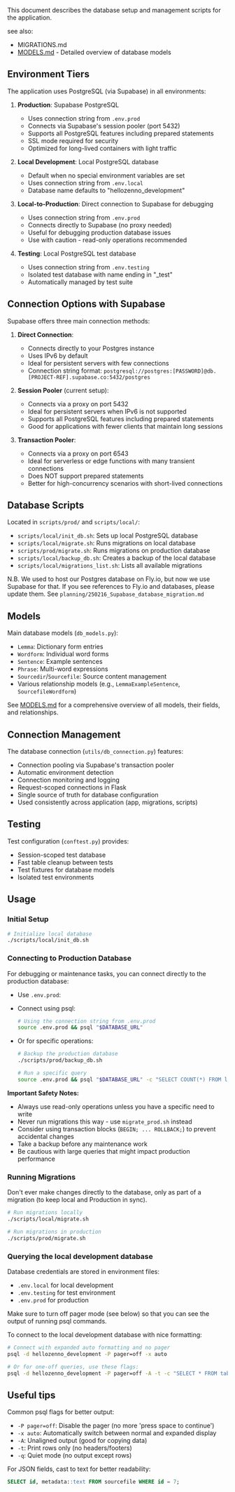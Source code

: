 This document describes the database setup and management scripts for the application.

see also:
- MIGRATIONS.md
- [MODELS.md](./MODELS.md) - Detailed overview of database models

## Environment Tiers

The application uses PostgreSQL (via Supabase) in all environments:

1. **Production**: Supabase PostgreSQL
   - Uses connection string from `.env.prod`
   - Connects via Supabase's session pooler (port 5432)
   - Supports all PostgreSQL features including prepared statements
   - SSL mode required for security
   - Optimized for long-lived containers with light traffic

2. **Local Development**: Local PostgreSQL database
   - Default when no special environment variables are set
   - Uses connection string from `.env.local`
   - Database name defaults to "hellozenno_development"

3. **Local-to-Production**: Direct connection to Supabase for debugging
   - Uses connection string from `.env.prod`
   - Connects directly to Supabase (no proxy needed)
   - Useful for debugging production database issues
   - Use with caution - read-only operations recommended

4. **Testing**: Local PostgreSQL test database
   - Uses connection string from `.env.testing`
   - Isolated test database with name ending in "_test"
   - Automatically managed by test suite

## Connection Options with Supabase

Supabase offers three main connection methods:

1. **Direct Connection**:
   - Connects directly to your Postgres instance
   - Uses IPv6 by default
   - Ideal for persistent servers with few connections
   - Connection string format: `postgresql://postgres:[PASSWORD]@db.[PROJECT-REF].supabase.co:5432/postgres`

2. **Session Pooler** (current setup):
   - Connects via a proxy on port 5432
   - Ideal for persistent servers when IPv6 is not supported
   - Supports all PostgreSQL features including prepared statements
   - Good for applications with fewer clients that maintain long sessions

3. **Transaction Pooler**:
   - Connects via a proxy on port 6543
   - Ideal for serverless or edge functions with many transient connections
   - Does NOT support prepared statements
   - Better for high-concurrency scenarios with short-lived connections

## Database Scripts

Located in `scripts/prod/` and `scripts/local/`:

- `scripts/local/init_db.sh`: Sets up local PostgreSQL database
- `scripts/local/migrate.sh`: Runs migrations on local database
- `scripts/prod/migrate.sh`: Runs migrations on production database
- `scripts/local/backup_db.sh`: Creates a backup of the local database
- `scripts/local/migrations_list.sh`: Lists all available migrations

N.B. We used to host our Postgres database on Fly.io, but now we use Supabase for that. If you see references to Fly.io and databases, please update them. See `planning/250216_Supabase_database_migration.md`

## Models

Main database models (`db_models.py`):

- `Lemma`: Dictionary form entries
- `Wordform`: Individual word forms
- `Sentence`: Example sentences
- `Phrase`: Multi-word expressions
- `Sourcedir`/`Sourcefile`: Source content management
- Various relationship models (e.g., `LemmaExampleSentence`, `SourcefileWordform`)

See [MODELS.md](./MODELS.md) for a comprehensive overview of all models, their fields, and relationships.

## Connection Management

The database connection (`utils/db_connection.py`) features:

- Connection pooling via Supabase's transaction pooler
- Automatic environment detection
- Connection monitoring and logging
- Request-scoped connections in Flask
- Single source of truth for database configuration
- Used consistently across application (app, migrations, scripts)

## Testing

Test configuration (`conftest.py`) provides:

- Session-scoped test database
- Fast table cleanup between tests
- Test fixtures for database models
- Isolated test environments

## Usage

### Initial Setup

```bash
# Initialize local database
./scripts/local/init_db.sh
```

### Connecting to Production Database

For debugging or maintenance tasks, you can connect directly to the production database:

- Use `.env.prod`:

- Connect using psql:
   ```bash
   # Using the connection string from .env.prod
   source .env.prod && psql "$DATABASE_URL"
   ```

- Or for specific operations:
   ```bash
   # Backup the production database
   ./scripts/prod/backup_db.sh

   # Run a specific query
   source .env.prod && psql "$DATABASE_URL" -c "SELECT COUNT(*) FROM lemma;"
   ```

**Important Safety Notes:**
- Always use read-only operations unless you have a specific need to write
- Never run migrations this way - use `migrate_prod.sh` instead
- Consider using transaction blocks (`BEGIN; ... ROLLBACK;`) to prevent accidental changes
- Take a backup before any maintenance work
- Be cautious with large queries that might impact production performance

### Running Migrations

Don't ever make changes directly to the database, only as part of a migration (to keep local and Production in sync).

```bash
# Run migrations locally
./scripts/local/migrate.sh

# Run migrations in production
./scripts/prod/migrate.sh
```

### Querying the local development database

Database credentials are stored in environment files:
- `.env.local` for local development
- `.env.testing` for test environment
- `.env.prod` for production

Make sure to turn off pager mode (see below) so that you can see the output of running psql commands.

To connect to the local development database with nice formatting:

```bash
# Connect with expanded auto formatting and no pager
psql -d hellozenno_development -P pager=off -x auto

# Or for one-off queries, use these flags:
psql -d hellozenno_development -P pager=off -A -t -c "SELECT * FROM table;"
```

## Useful tips

Common psql flags for better output:
- `-P pager=off`: Disable the pager (no more 'press space to continue')
- `-x auto`: Automatically switch between normal and expanded display
- `-A`: Unaligned output (good for copying data)
- `-t`: Print rows only (no headers/footers)
- `-q`: Quiet mode (no output except rows)

For JSON fields, cast to text for better readability:
```sql
SELECT id, metadata::text FROM sourcefile WHERE id = 7;
```
